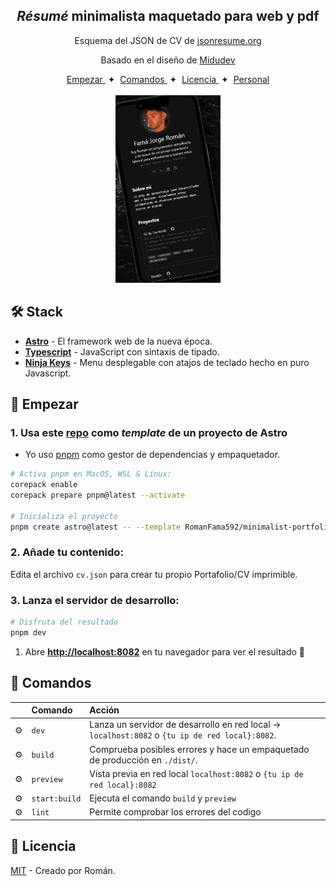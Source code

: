 

<div align="center">

<h2>
    <em>Résumé</em> minimalista maquetado para web y pdf
</h2>

<p>
Esquema del JSON de CV de <a href="https://jsonresume.org/schema/">jsonresume.org</a>
</p>


<p>
Basado en el diseño de <a href="https://github.com/midudev/minimalist-portfolio-json">Midudev</a>
</p>

<a href="#🚀-empezar">
    Empezar
</a>
<span>&nbsp;✦&nbsp;</span>
<a href="#🧞-comandos">
    Comandos
</a>
<span>&nbsp;✦&nbsp;</span>
<a href="#🔑-licencia">
    Licencia
</a>
<span>&nbsp;✦&nbsp;</span>
<a href="https://midu.dev">
    Personal
</a> 

</div>

<br>

<div align="center">
    <img src="docs/portada.webp" style="height: 300px;" />
</div>

## 🛠️ Stack

- [**Astro**](https://astro.build/) - El framework web de la nueva época.
- [**Typescript**](https://www.typescriptlang.org/) - JavaScript con sintaxis de tipado.
- [**Ninja Keys**](https://github.com/ssleptsov/ninja-keys) - Menu desplegable con atajos de teclado hecho en puro Javascript.


## 🚀 Empezar

### 1. Usa este [repo](https://github.com/midudev/minimalist-portfolio-json) como _template_ de un proyecto de Astro


- Yo uso [pnpm](https://pnpm.io/installation) como gestor de dependencias y empaquetador.

```bash
# Activa pnpm en MacOS, WSL & Linux:
corepack enable
corepack prepare pnpm@latest --activate

# Inicializa el proyecto
pnpm create astro@latest -- --template RomanFama592/minimalist-portfolio-json
```

### 2. Añade tu contenido:
Edita el archivo `cv.json` para crear tu propio Portafolio/CV imprimible.
### 3. Lanza el servidor de desarrollo:

```bash
# Disfruta del resultado
pnpm dev
```


1. Abre [**http://localhost:8082**](http://localhost:4321/) en tu navegador para ver el resultado 🚀


## 🧞 Comandos

|     | Comando          | Acción                                        |
| :-- | :--------------- | :-------------------------------------------- |
| ⚙️  | `dev` | Lanza un servidor de desarrollo en red local -> `localhost:8082` o `{tu ip de red local}:8082`.  |
| ⚙️  | `build`          | Comprueba posibles errores y hace un empaquetado de producción en `./dist/`.      |
| ⚙️  | `preview` | Vista previa en red local `localhost:8082` o `{tu ip de red local}:8082` |
| ⚙️ | `start:build` | Ejecuta el comando `build` y `preview` |
| ⚙️ | `lint` | Permite comprobar los errores del codigo |



## 🔑 Licencia

[MIT](LICENSE.txt) - Creado por Román.



